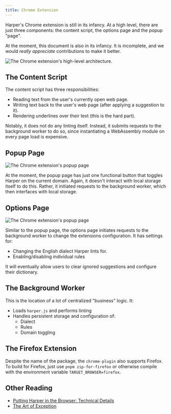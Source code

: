 ```yaml
---
title: Chrome Extension
---
```


Harper's Chrome extension is still in its infancy.
At a high level, there are just three components: the content script, the options page and the popup "page".

At the moment, this document is also in its infancy.
It is incomplete, and we would _really appreciate_ contributions to make it better.

![The Chrome extension's high-level architecture.](/images/chrome_extension_diagram.png)

## The Content Script

The content script has three responsibilities:

- Reading text from the user's currently open web page.
- Writing text back to the user's web page (after applying a suggestion to it).
- Rendering underlines over their text (this is the hard part).

Notably, it does not do any linting itself.
Instead, it submits requests to the background worker to do so, since instantiating a WebAssembly module on every page load is expensive.

## Popup Page

![The Chrome extension's popup page](/images/chrome_extension_popup.png)

At the moment, the popup page has just one functional button that toggles Harper on the current domain.
Again, it doesn't interact with local storage itself to do this.
Rather, it initiated requests to the background worker, which then interfaces with local storage.

## Options Page

![The Chrome extension's popup page](/images/chrome_extension_options.png)

Similar to the popup page, the options page initiates requests to the background worker to change the extensions configuration.
It has settings for:

- Changing the English dialect Harper lints for.
- Enabling/disabling individual rules

It will eventually allow users to clear ignored suggestions and configure their dictionary.

## The Background Worker

This is the location of a lot of centralized "business" logic.
It:

- Loads `harper.js` and performs linting
- Handles persistent storage and configuration of:
    - Dialect
    - Rules
    - Domain toggling

## The Firefox Extension

Despite the name of the package, the `chrome-plugin` also supports Firefox. 
To build for Firefox, just use `pnpm zip-for-firefox` or otherwise compile with the environment variable `TARGET_BROWSER=firefox`.

## Other Reading

- [Putting Harper in the Browser: Technical Details](https://elijahpotter.dev/articles/putting_harper_in_your_browser)
- [The Art of Exception](https://elijahpotter.dev/articles/the_art_of_exception)
